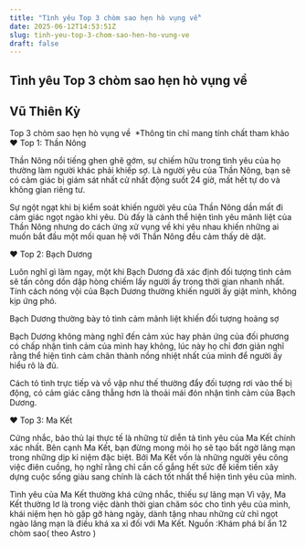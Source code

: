 ```yaml
---
title: "Tình yêu Top 3 chòm sao hẹn hò vụng về"
date: 2025-06-12T14:53:51Z
slug: tinh-yeu-top-3-chom-sao-hen-ho-vung-ve
draft: false
---
```


## Tình yêu Top 3 chòm sao hẹn hò vụng về

## Vũ Thiên Kỳ

Top 3 chòm sao hẹn hò vụng về​ ​ *Thông tin chỉ mang tính chất tham khảo​ ​ ♥ Top 1: Thần Nông​ 
 
 Thần Nông nổi tiếng ghen ghê gớm, sự chiếm hữu trong tình yêu của họ thường làm người khác phải khiếp sợ. Là người yêu của Thần Nông, bạn sẽ có cảm giác bị giám sát nhất cử nhất động suốt 24 giờ, mất hết tự do và không gian riêng tư. 
 
 Sự ngột ngạt khi bị kiểm soát khiến người yêu của Thần Nông dần mất đi cảm giác ngọt ngào khi yêu. Dù đấy là cảnh thể hiện tình yêu mãnh liệt của Thần Nông nhưng do cách ứng xử vụng về khi yêu nhau khiến những ai muốn bắt đầu một mối quan hệ với Thần Nông đều cảm thấy dè dặt.
 
 
 ♥ Top 2: Bạch Dương
 
 Luôn nghĩ gì làm ngay, một khi Bạch Dương đã xác định đối tượng tình cảm sẽ tấn công dồn dập hòng chiếm lấy người ấy trong thời gian nhanh nhất. Tính cách nóng vội của Bạch Dương thường khiến người ấy giật mình, không kịp ứng phó. 
 
 
 Bạch Dương thường bày tỏ tình cảm mãnh liệt khiến đối tượng hoảng sợ
 
 Bạch Dương không màng nghĩ đến cảm xúc hay phản ứng của đối phương có chấp nhận tình cảm của mình hay không, lúc này họ chỉ đơn giản nghĩ rằng thể hiện tình cảm chân thành nồng nhiệt nhất của mình để người ấy hiểu rõ là đủ.
 
 Cách tỏ tình trực tiếp và vồ vập như thế thường đẩy đối tượng rơi vào thế bị động, có cảm giác căng thẳng hơn là thoải mái đón nhận tình cảm của Bạch Dương.
 
 
 ♥ Top 3: Ma Kết
 
 Cứng nhắc, bảo thủ lại thực tế là những từ diễn tả tình yêu của Ma Kết chính xác nhất. Bên cạnh Ma Kết, bạn đừng mong mỏi họ sẽ tạo bất ngờ lãng mạn trong những dịp kỉ niệm đặc biệt. Bởi Ma Kết vốn là những người yêu công việc điên cuồng, họ nghĩ rằng chỉ cần cố gắng hết sức để kiếm tiền xây dựng cuộc sống giàu sang chính là cách tốt nhất thể hiện tình yêu của mình. 
 
 
 Tình yêu của Ma Kết thường khá cứng nhắc, thiếu sự lãng mạn
 Vì vậy, Ma Kết thường lơ là trong việc dành thời gian chăm sóc cho tình yêu của mình, khái niệm hẹn hò gặp gỡ hàng ngày, dành tặng nhau những cử chỉ ngọt ngào lãng mạn là điều khá xa xỉ đối với Ma Kết.
Nguồn :Khám phá bí ẩn 12 chòm sao( theo Astro )